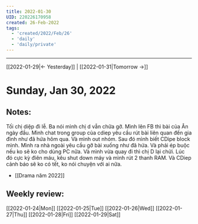 ```yaml
---
title: 2022-01-30
UID: 220226170958
created: 26-Feb-2022
tags:
  - 'created/2022/Feb/26'
  - 'daily'
  - 'daily/private'
---
```

---
[[2022-01-29|<- Yesterday]] | [[2022-01-31|Tomorrow ->]]
# Sunday, Jan 30, 2022

## Notes:
Tối chị diệp đi lễ. Ba nói mình chị d vẫn chữa gỡ. Mình lên FB thì bài của Ân ngày đầu. Mình chat trong group của cdiep yêu cầu rút bài liên quan đến gia đình như đã hứa hôm qua. Và mình out nhóm. Sau đó mình biết CDipe block mình. Mình ra nhà ngoài yêu cầu gỡ bài xuống như đã hứa. Và phải ép buộc nếu ko sẽ ko cho dùng PC nữa. Và mình vừa quay đi thì chị D lại chửi. Lúc đó cực kỳ điên máu, kêu shut down máy và mình rút 2 thanh RAM. Và CDiep cảnh báo sẽ ko có tết, ko nói chuyện với ai nữa.

- [[Drama năm 2022]]

## Weekly review:
[[2022-01-24|Mon]]
[[2022-01-25|Tue]]
[[2022-01-26|Wed]]
[[2022-01-27|Thu]]
[[2022-01-28|Fri]]
[[2022-01-29|Sat]]
